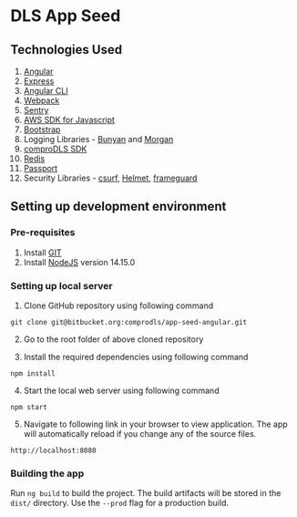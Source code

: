 # DLS App Seed

## Technologies Used
1. [Angular](https://angular.io/)
2. [Express](https://expressjs.com/)
3. [Angular CLI](https://cli.angular.io/)
4. [Webpack](https://webpack.js.org/)
5. [Sentry](https://sentry.io/)
6. [AWS SDK for Javascript](https://aws.amazon.com/sdk-for-javascript/)
7. [Bootstrap](https://getbootstrap.com/)
8. Logging Libraries - [Bunyan](https://www.npmjs.com/package/bunyan) and [Morgan](https://www.npmjs.com/package/morgan)
9. [comproDLS SDK](https://www.npmjs.com/package/comprodls-sdk)
10. [Redis](https://redis.io/)
11. [Passport](http://www.passportjs.org/)
12. Security Libraries - [csurf](https://www.npmjs.com/package/csurf), [Helmet](https://helmetjs.github.io/), [frameguard](https://www.npmjs.com/package/frameguard)

## Setting up development environment
### Pre-requisites
1. Install [GIT](https://git-scm.com/downloads)
2. Install [NodeJS](https://nodejs.org/en/download/) version 14.15.0

### Setting up local server
1. Clone GitHub repository using following command
```
git clone git@bitbucket.org:comprodls/app-seed-angular.git
```
    
2. Go to the root folder of above cloned repository

3. Install the required dependencies using following command
```
npm install
```

4. Start the local web server using following command
```
npm start
```

5. Navigate to following link in your browser to view application. The app will automatically reload if you change any of the source files.
```
http://localhost:8080
```

### Building the app

Run `ng build` to build the project. The build artifacts will be stored in the `dist/` directory. Use the `--prod` flag for a production build.


